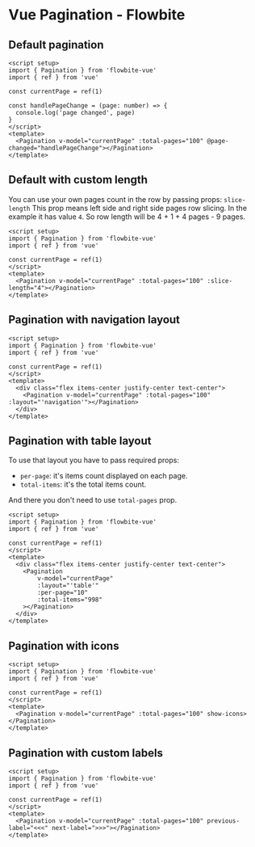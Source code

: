 <script setup>
import PaginationExample from './pagination/examples/PaginationExample.vue';
import PaginationNavigationExample from './pagination/examples/PaginationNavigationExample.vue';
import PaginationTableExample from './pagination/examples/PaginationTableExample.vue';
import PaginationWithIconsExample from './pagination/examples/PaginationWithIconsExample.vue';
import PaginationWithCustomTextExample from './pagination/examples/PaginationWithCustomTextExample.vue';
import PaginationWithCustomSlice from './pagination/examples/PaginationWithCustomSlice.vue';
</script>
# Vue Pagination - Flowbite

## Default pagination

```vue
<script setup>
import { Pagination } from 'flowbite-vue'
import { ref } from 'vue'

const currentPage = ref(1)

const handlePageChange = (page: number) => {
  console.log('page changed', page)
}
</script>
<template>
  <Pagination v-model="currentPage" :total-pages="100" @page-changed="handlePageChange"></Pagination>
</template>
```
<PaginationExample />

## Default with custom length
You can use your own pages count in the row by passing props: `slice-length`
This prop means left side and right side pages row slicing. In the example it has value `4`. So row length will be 4 + 1 + 4 pages - 9 pages.

```vue
<script setup>
import { Pagination } from 'flowbite-vue'
import { ref } from 'vue'

const currentPage = ref(1)
</script>
<template>
  <Pagination v-model="currentPage" :total-pages="100" :slice-length="4"></Pagination>
</template>
```

<PaginationWithCustomSlice />

## Pagination with navigation layout

```vue
<script setup>
import { Pagination } from 'flowbite-vue'
import { ref } from 'vue'

const currentPage = ref(1)
</script>
<template>
  <div class="flex items-center justify-center text-center">
    <Pagination v-model="currentPage" :total-pages="100" :layout="'navigation'"></Pagination>
  </div>
</template>
```

<PaginationNavigationExample />

## Pagination with table layout
To use that layout you have to pass required props: 
- `per-page`: it's items count displayed on each page.
- `total-items`: it's the total items count.

And there you don't need to use `total-pages` prop.

```vue
<script setup>
import { Pagination } from 'flowbite-vue'
import { ref } from 'vue'

const currentPage = ref(1)
</script>
<template>
  <div class="flex items-center justify-center text-center">
    <Pagination
        v-model="currentPage"
        :layout="'table'"
        :per-page="10"
        :total-items="998"
    ></Pagination>
  </div>
</template>
```

<PaginationTableExample />

## Pagination with icons

```vue
<script setup>
import { Pagination } from 'flowbite-vue'
import { ref } from 'vue'

const currentPage = ref(1)
</script>
<template>
  <Pagination v-model="currentPage" :total-pages="100" show-icons></Pagination>
</template>
```

<PaginationWithIconsExample />

## Pagination with custom labels

```vue
<script setup>
import { Pagination } from 'flowbite-vue'
import { ref } from 'vue'

const currentPage = ref(1)
</script>
<template>
  <Pagination v-model="currentPage" :total-pages="100" previous-label="<<<" next-label=">>>"></Pagination>
</template>
```
<PaginationWithCustomTextExample />
